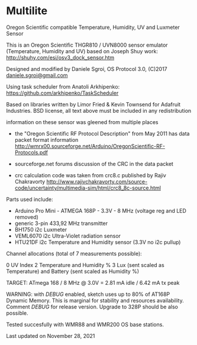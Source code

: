# Multilite
Oregon Scientific compatible Temperature, Humidity, UV and Luxmeter Sensor

This is an Oregon Scientific THGR810 / UVN8000 sensor emulator (Temperature,
  Humidity and UV) based on Joseph Shuy work: http://shuhy.com/esi/osv3_dock_sensor.htm

  Designed and modified by Daniele Sgroi, OS Protocol 3.0, (C)2017 daniele.sgroi@gmail.com

  Using task scheduler from Anatoli Arkhipenko: https://github.com/arkhipenko/TaskScheduler

  Based on libraries written by Limor Fried & Kevin Townsend for Adafruit Industries.
  BSD license, all text above must be included in any redistribution 

  information on these sensor was gleened from multiple places
  - the "Oregon Scientific RF Protocol Description" from May 2011 has data packet format 
    information http://wmrx00.sourceforge.net/Arduino/OregonScientific-RF-Protocols.pdf

  - sourceforge.net forums discussion of the CRC in the data packet

  - crc calculation code was taken from crc8.c published by Rajiv Chakravorty
    http://www.rajivchakravorty.com/source-code/uncertainty/multimedia-sim/html/crc8_8c-source.html

  Parts used include:
  - Arduino Pro Mini - ATMEGA 168P - 3.3V - 8 MHz (voltage reg and LED removed)
  - generic 3-pin 433,92 MHz transmitter
  - BH1750 i2c Luxmeter
  - VEML6070 i2c Ultra-Violet radiation sensor
  - HTU21DF i2c Temperature and Humidity sensor (3.3V no i2c pullup)

Channel allocations (total of 7 measurements possible):

  0 UV Index
  2 Temperature and Humidity %
  3 Lux (sent scaled as Temperature) and Battery (sent scaled as Humidity %)

TARGET: ATmega 168 / 8 MHz @ 3.0V = 2.81 mA idle / 6.42 mA tx peak

WARNING: with _DEBUG_ enabled, sketch uses up to 80% of AT168P Dynamic Memory. 
         This is marginal for stability and resources availability. 
         Comment _DEBUG_ for release version.
         Upgrade to 328P should be also possible.

Tested succesfully with WMR88 and WMR200 OS base stations.

Last updated on November 28, 2021
